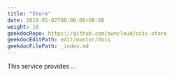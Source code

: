 ```yaml
---
title: "Store"
date: 2018-05-02T00:00:00+00:00
weight: 10
geekdocRepo: https://github.com/owncloud/ocis-store
geekdocEditPath: edit/master/docs
geekdocFilePath: _index.md
---
```


This service provides ...
